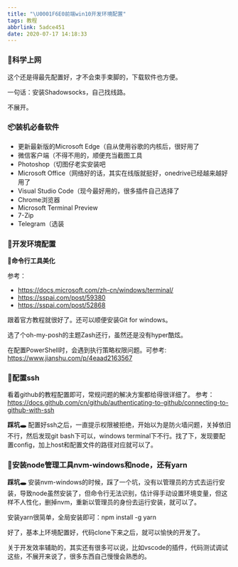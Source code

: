 ```yaml
---
title: "\U0001F6E0前端win10开发环境配置"
tags: 教程
abbrlink: 5adce451
date: 2020-07-17 14:18:33
---
```


### 🗽科学上网

这个还是得最先配置好，才不会束手束脚的，下载软件也方便。

一句话：安装Shadowsocks，自己找线路。

不展开。

### 📦装机必备软件

- 更新最新版的Microsoft Edge（自从使用谷歌的内核后，很好用了
- 微信客户端（不得不用的，顺便充当截图工具
- Photoshop（切图仔老实安装吧
- Microsoft Office（网络好的话，其实在线版就挺好，onedrive已经越来越好用了
- Visual Studio Code（现今最好用的，很多插件自己选择了
- Chrome浏览器
- Microsoft Terminal Preview
- 7-Zip
- Telegram（选装

<!--more-->

### 🚧开发环境配置

**🎨命令行工具美化**

参考：
- https://docs.microsoft.com/zh-cn/windows/terminal/
- https://sspai.com/post/59380
- https://sspai.com/post/52868

跟着官方教程就很好了。还可以顺便安装Git for windows。

选了个oh-my-posh的主题Zash还行，虽然还是没有hyper酷炫。

在配置PowerShell时，会遇到执行策略权限问题。可参考: https://www.jianshu.com/p/4eaad2163567 

### 🔑配置ssh

看着github的教程配置即可，常规问题的解决方案都给得很详细了。
参考：https://docs.github.com/cn/github/authenticating-to-github/connecting-to-github-with-ssh

**踩坑🕳️**
配置好ssh之后，一直提示权限被拒绝，开始以为是防火墙问题，关掉依旧不行，然后发现git bash下可以，windows terminal下不行。找了下，发现要配置config，加上host和配置文件的路径对应就可以了。

### 🔌安装node管理工具nvm-windows和node，还有yarn

**踩坑🕳️**
安装nvm-windows的时候，踩了一个坑，没有以管理员的方式去运行安装，导致node虽然安装了，但命令行无法识别，估计得手动设置环境变量，但这样不人性化，删掉nvm，重新以管理员的身份去运行安装，就可以了。

安装yarn很简单，全局安装即可：npm install -g yarn

好了，基本上环境配置好，代码clone下来之后，就可以愉快的开发了。

关于开发效率辅助的，其实还有很多可以说，比如vscode的插件，代码测试调试这些，不展开来说了，很多东西自己慢慢会熟悉的。